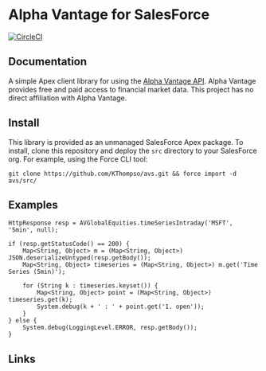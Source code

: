 # Alpha Vantage for SalesForce

[![CircleCI](https://circleci.com/gh/KThompso/avs.svg?style=svg&circle-token=0dc7f94d920d53cd8a6f30b82e6b522893d0b684)](https://circleci.com/gh/KThompso/avs)

Documentation
-------------

A simple Apex client library for using the [Alpha Vantage API][alpha-vantage-api-docs].  Alpha Vantage provides free and paid access to financial market data.  This project has no direct affiliation with Alpha Vantage.

Install
-------

This library is provided as an unmanaged SalesForce Apex package.  To install, clone this repository and deploy the `src` directory to your SalesForce org.  For example, using the Force CLI tool:

`git clone https://github.com/KThompso/avs.git && force import -d avs/src/`

Examples
--------

```Apex
HttpResponse resp = AVGlobalEquities.timeSeriesIntraday('MSFT', '5min', null);

if (resp.getStatusCode() == 200) {
    Map<String, Object> m = (Map<String, Object>) JSON.deserializeUntyped(resp.getBody());
    Map<String, Object> timeseries = (Map<String, Object>) m.get('Time Series (5min)');
    
    for (String k : timeseries.keyset()) {
        Map<String, Object> point = (Map<String, Object>) timeseries.get(k);
        System.debug(k + ' : ' + point.get('1. open'));
    }
} else {
    System.debug(LoggingLevel.ERROR, resp.getBody());
}
```

Links
-----

[alpha-vantage-api-docs]: https://www.alphavantage.co/documentation/
